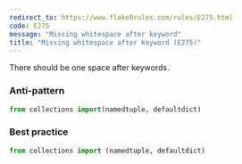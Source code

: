 ```yaml
---
redirect_to: https://www.flake8rules.com/rules/E275.html
code: E275
message: "Missing whitespace after keyword"
title: "Missing whitespace after keyword (E275)"
---
```


There should be one space after keywords.

### Anti-pattern

```python
from collections import(namedtuple, defaultdict)
```

### Best practice

```python
from collections import (namedtuple, defaultdict)
```
